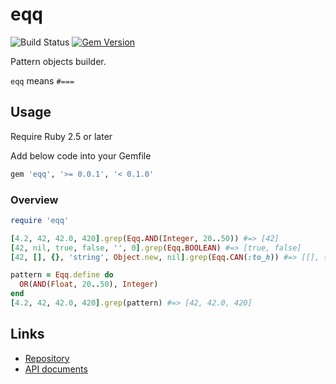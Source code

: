 # eqq

![Build Status](https://github.com/kachick/eqq/actions/workflows/test_behaviors.yml/badge.svg?branch=main)
[![Gem Version](https://badge.fury.io/rb/eqq.png)](http://badge.fury.io/rb/eqq)

Pattern objects builder.

`eqq` means `#===`

## Usage

Require Ruby 2.5 or later

Add below code into your Gemfile

```ruby
gem 'eqq', '>= 0.0.1', '< 0.1.0'
```

### Overview

```ruby
require 'eqq'

[4.2, 42, 42.0, 420].grep(Eqq.AND(Integer, 20..50)) #=> [42]
[42, nil, true, false, '', 0].grep(Eqq.BOOLEAN) #=> [true, false]
[42, [], {}, 'string', Object.new, nil].grep(Eqq.CAN(:to_h)) #=> [[], {}, nil]

pattern = Eqq.define do
  OR(AND(Float, 20..50), Integer)
end
[4.2, 42, 42.0, 420].grep(pattern) #=> [42, 42.0, 420]
```

## Links

* [Repository](https://github.com/kachick/eqq)
* [API documents](https://kachick.github.io/eqq)
